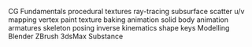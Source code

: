 CG Fundamentals
	procedural textures
	ray-tracing
	subsurface scatter
	u/v mapping
	vertex paint
	texture baking
	animation
		solid body animation
		armatures
		skeleton posing
		inverse kinematics
		shape keys
Modelling
	Blender
	ZBrush
	3dsMax
	Substance
